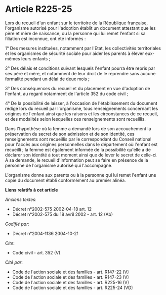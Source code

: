 # Article R225-25

Lors du recueil d'un enfant sur le territoire de la République française, l'organisme autorisé pour l'adoption établit un
document attestant que les père et mère de naissance, ou la personne qui lui remet l'enfant si sa filiation est inconnue, ont
été informés : 

1° Des mesures instituées, notamment par l'Etat, les collectivités territoriales et les organismes de sécurité sociale pour
aider les parents à élever eux-mêmes leurs enfants ; 

2° Des délais et conditions suivant lesquels l'enfant pourra être repris par ses père et mère, et notamment de leur droit de
le reprendre sans aucune formalité pendant un délai de deux mois ; 

3° Des conséquences du recueil et du placement en vue d'adoption de l'enfant, au regard notamment de l'article 352 du code
civil ; 

4° De la possibilité de laisser, à l'occasion de l'établissement du document rédigé lors du recueil par l'organisme, tous
renseignements concernant les origines de l'enfant ainsi que les raisons et les circonstances de ce recueil, et des modalités
selon lesquelles ces renseignements sont recueillis. 

Dans l'hypothèse où la femme a demandé lors de son accouchement la préservation du secret de son admission et de son
identité, ces renseignements sont recueillis par le correspondant du Conseil national pour l'accès aux origines personnelles
dans le département où l'enfant est recueilli ; la femme est également informée de la possibilité qu'elle a de déclarer son
identité à tout moment ainsi que de lever le secret de celle-ci. A sa demande, le recueil d'information peut se faire en
présence de la personne de l'organisme autorisé qui l'accompagne. 

L'organisme donne aux parents ou à la personne qui lui remet l'enfant une copie du document établi conformément au premier
alinéa.

**Liens relatifs à cet article**

_Anciens textes_:

  - Décret n°2002-575 2002-04-18 art. 12
  - Décret n°2002-575 du 18 avril 2002 - art. 12 (Ab)

_Codifié par_:

  - Décret n°2004-1136 2004-10-21

_Cite_:

  - Code civil - art. 352 (V)

_Cité par_:

  - Code de l'action sociale et des familles - art. R147-22 (V)
  - Code de l'action sociale et des familles - art. R147-23 (V)
  - Code de l'action sociale et des familles - art. R225-16 (V)
  - Code de l'action sociale et des familles - art. R225-24 (VD)
